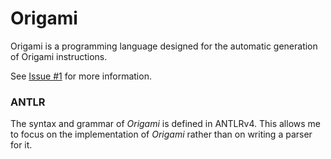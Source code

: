 # Origami
Origami is a programming language designed for the automatic generation of Origami instructions.

See [Issue #1](https://github.com/padarom/origami/issues/1) for more information.

### ANTLR
The syntax and grammar of _Origami_ is defined in ANTLRv4. This allows me to focus on the implementation of _Origami_ rather than on writing a parser for it.

